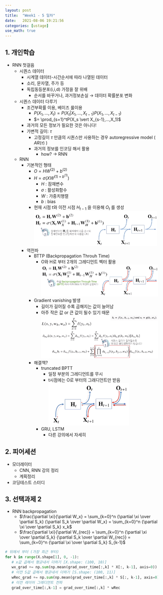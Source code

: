 ```yaml
---
layout: post
title:  "Week1 - 5 일차"
date:   2021-08-06 19:21:56
categories: [ustage]
use_math: true
---
```


## 1. 개인학습
 * RNN 첫걸음
	* 시퀀스 데이터
		* 시계열 데이터-시간순서에 따라 나열된 데이터
		* 소리, 문자열, 주가 등
		* 독립동등분포(i,i,d) 가정을 잘 위배
			* 순서를 바꾸거나, 과거정보손실 $\rightarrow$ 데이터 확률분포 변화
	* 시퀀스 데이터 다루기
		*  조건부확률 이용, 베이즈 룰이용
			* $P(X_1, ..., X_t)=P(X_t \vert X_1, ..., X_{t-1})P(X_1, ..., X_{t-1})$
			* $= \prod_{s=1}^tP(X_s \vert X_{s-1},...,X_1)$
		* 과거의 모든 정보가 필요한 것은 아니다!
		* 가변적 길이: $\tau$
			* 고정길이 $\tau$ 만큼의 시퀀스만 사용하는 경우 autoregressive model ( $AR(\tau )$ )
			* 과거의 정보를 인코딩 해서 활용
				* how? -> RNN
	* RNN
		* 기본적인 형태
			* $O = HW^{(2)} + b^{(2)}$
			* $H = \sigma (XW^{(1)+b^{(1)}})$
				* $H$ : 잠재변수
				* $\sigma$ : 활성화함수
				* $W$ : 가중치행렬
				* $b$ : bias
			* 현재 시점 t와 이전 시점 $H_{t-1}$ 을 이용해 $O_t$ 를 생성
			![](/assets/image/day5_1.png)
		* 역전파
			* BTTP (Backpropagation Throuh Time)
				* O와 H로 부터 2개의 그레디언트 벡터 활용
			![](/assets/image/day5_2.png)  
			* Gradient vanishing 발생
				* 길이가 길어질 수록 곱해지는 값이 늘어남
				* 아주 작은 값 or 큰 값이 될수 있기 때문
			![](/assets/image/day5_3.png) 
			* 해결책?
				* truncated BPTT
					* 일정 부분의 그레디언트를 무시
					* t시점에는 O로 부터의 그래디언트만 받음
					![](/assets/image/day5_4.png) 
				* GRU, LSTM
					* 다른 강의에서 자세히

## 2. 피어세션
 * 모더레이터
	* CNN, RNN 강의 정리
	* 계획정리
 * 코딩테스트 스터디 
 
## 3. 선택과제 2
 * RNN backpropagation
	* $\frac{\partial \xi}{\partial W_x} = \sum_{k=0}^n {\partial \xi \over \partial S_k} {\partial S_k \over \partial W_x} = \sum_{k=0}^n {\partial \xi \over \partial S_k} x_k$
	* $\frac{\partial \xi}{\partial W_{rec}} = \sum_{k=0}^n {\partial \xi \over \partial S_k} {\partial S_k \over \partial W_{rec}} = \sum_{k=0}^n {\partial \xi \over \partial S_k} S_{k-1}$

 ```python
 # 뒤에서 부터 (가장 최근 부터)
 for k in range(X.shape[1], 0, -1):
	# x값 곱해서 평균내서 더하기 [X.shape: (100, 10)]
	wx_grad += np.sum(np.mean(grad_over_time[:,k] * X[:, k-1], axis=0))
	# 이전 S값 곱해서 평균내서 더하기 [S.shape: (100, 11)]
	wRec_grad += np.sum(np.mean(grad_over_time[:,k] * S[:, k-1], axis=0))
	# 이전 레이어 그래디언트 전파
	grad_over_time[:,k-1] = grad_over_time[:,k] * wRec

 ```